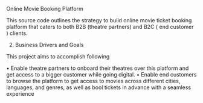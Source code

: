 Online Movie Booking Platform



This source code outlines the strategy to build online movie ticket booking platform that caters to both B2B (theatre partners) and B2C ( end customer ) clients.



2.	Business Drivers and Goals


This project aims to accomplish following 

•	Enable theatre partners to onboard their theatres over this platform and get access to a bigger customer while going digital.
•	Enable end customers to browse the platform to get access to movies across different cities, languages, and genres, as well as bool tickets in advance with a seamless experience 
